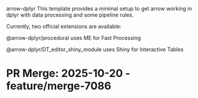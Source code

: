 arrow-dplyr
This template provides a minimal setup to get arrow working in dplyr with data processing and some pipeline rules.

Currently, two official extensions are available:

@arrow-dplyr/procedural uses ME for Fast Processing

@arrow-dplyr/DT_editor_shiny_module uses Shiny for Interactive Tables

# PR Merge: 2025-10-20 - feature/merge-7086
